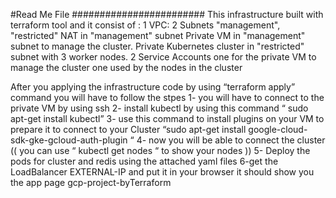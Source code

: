#Read Me File ########################
This infrastructure built with terraform tool and it consist of :
1 VPC:
2 Subnets "management", "restricted"
NAT in "management" subnet
Private VM in "management" subnet to manage the cluster.
Private Kubernetes cluster in "restricted" subnet with 3 worker nodes.
2 Service Accounts
one for the private VM to manage the cluster
one used by the nodes in the cluster


After you applying the infrastructure code by using “terraform apply” command you will have to follow the stpes
1- you will have to connect to the private VM by using ssh 
2- install kubectl by using this command “ sudo apt-get install kubectl”
3- use this command to install plugins on your VM to prepare it to connect to your Cluster 
       “sudo apt-get install google-cloud-sdk-gke-gcloud-auth-plugin “
4- now you will be able to connect the cluster
       (( you can use “ kubectl get nodes “  to show your nodes ))
5- Deploy the pods for cluster and redis using the attached yaml files
6-get the LoadBalancer  EXTERNAL-IP and put it in your browser it should show you the app page  gcp-project-byTerraform
